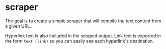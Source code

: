 # scraper
The goal is to create a simple scraper that will compile the text content from a given URL.

Hyperlink text is also included in the scraped output. Link text is exported in
the form `text (link)` so you can easily see each hyperlink's destination.
